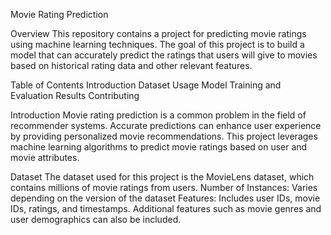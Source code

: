 Movie Rating Prediction

Overview
This repository contains a project for predicting movie ratings using machine learning techniques. The goal of this project is to build a model that can accurately predict the ratings that users will give to movies based on historical rating data and other relevant features.

Table of Contents
Introduction
Dataset
Usage
Model Training and Evaluation
Results
Contributing


Introduction
Movie rating prediction is a common problem in the field of recommender systems. Accurate predictions can enhance user experience by providing personalized movie recommendations. This project leverages machine learning algorithms to predict movie ratings based on user and movie attributes.

Dataset
The dataset used for this project is the MovieLens dataset, which contains millions of movie ratings from users.
Number of Instances: Varies depending on the version of the dataset
Features: Includes user IDs, movie IDs, ratings, and timestamps. Additional features such as movie genres and user demographics can also be included.
